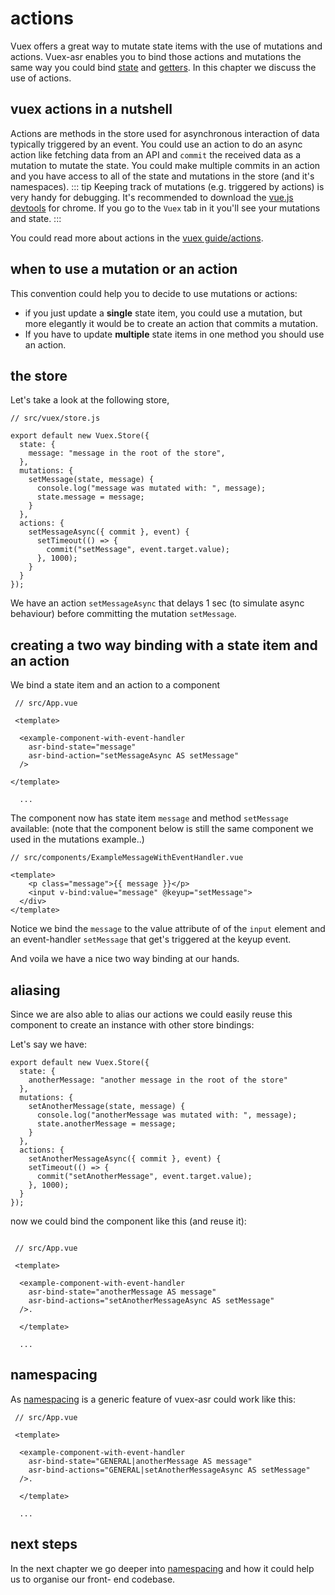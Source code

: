# actions

Vuex offers a great way to mutate state items with the use of mutations and actions. Vuex-asr enables you to bind those actions and mutations the same way you could bind [state](./hello-world-example.html) and [getters](getters-example.html). In this chapter we discuss the use of actions.

## vuex actions in a nutshell

Actions are methods in the store used for asynchronous interaction of data typically triggered by an event. You could use an action to do an async action like fetching data from an API and `commit` the received data as a mutation to mutate the state. You could make multiple commits in an action and you have access to all of the state and mutations in the store (and it's namespaces).
::: tip
Keeping track of mutations (e.g. triggered by actions) is very handy for debugging. It's recommended to download the [vue.js devtools](https://chrome.google.com/webstore/detail/vuejs-devtools/nhdogjmejiglipccpnnnanhbledajbpd) for chrome. If you go to the `Vuex` tab in it you'll see your mutations and state. 
:::

You could read more about actions in the [vuex guide/actions](https://vuex.vuejs.org/guide/actions.html).

## when to use a mutation or an action

This convention could help you to decide to use mutations or actions:
 - if you just update a **single** state item, you could use a mutation, but more elegantly it would be to create an action that commits a mutation.
 - If you have to update **multiple** state items in one method you should use an action.

## the store
Let's take a look at the following store,

```js{5,8-11,14-17}
// src/vuex/store.js

export default new Vuex.Store({
  state: {
    message: "message in the root of the store",
  },
  mutations: {
    setMessage(state, message) {
      console.log("message was mutated with: ", message);
      state.message = message;
    }
  },
  actions: {
    setMessageAsync({ commit }, event) {
      setTimeout(() => {
        commit("setMessage", event.target.value);
      }, 1000);
    }
  }
});
```
We have an action `setMessageAsync` that delays 1 sec (to simulate async behaviour) before committing the mutation `setMessage`.

## creating a two way binding with a state item and an action

We bind a state item and an action to a component

```vue{6,7}
 // src/App.vue
 
 <template> 
 
  <example-component-with-event-handler
    asr-bind-state="message"
    asr-bind-action="setMessageAsync AS setMessage"
  />

</template>
  
  ...
```
The component now has state item `message` and method `setMessage` available: 
(note that the component below is still the same component we used in the mutations example..)

```vue{5}
// src/components/ExampleMessageWithEventHandler.vue

<template>
    <p class="message">{{ message }}</p>
    <input v-bind:value="message" @keyup="setMessage">
  </div>
</template>
```
Notice we bind the `message` to the value attribute of of the `input` element and an event-handler `setMessage` that get's triggered at the keyup event.

And voila we have a nice two way binding at our hands.

## aliasing

Since we are also able to alias our actions we could easily reuse this component to create an instance with other store bindings:

Let's say we have:
```js{3,6-9,12-15}
export default new Vuex.Store({
  state: {
    anotherMessage: "another message in the root of the store"
  },
  mutations: {
    setAnotherMessage(state, message) {
      console.log("anotherMessage was mutated with: ", message);
      state.anotherMessage = message;
    }
  },
  actions: {
    setAnotherMessageAsync({ commit }, event) {
    setTimeout(() => {
      commit("setAnotherMessage", event.target.value);
    }, 1000);
  }
});
```
now we could bind the component like this (and reuse it):

```vue{7,8}

 // src/App.vue
 
 <template> 
 
  <example-component-with-event-handler
    asr-bind-state="anotherMessage AS message"
    asr-bind-actions="setAnotherMessageAsync AS setMessage"
  />. 

  </template>
  
  ...
```

## namespacing

As [namespacing](./namespacing.html) is a generic feature of vuex-asr could work like this:

```vue{6,7}
 // src/App.vue
 
 <template> 
 
  <example-component-with-event-handler
    asr-bind-state="GENERAL|anotherMessage AS message"
    asr-bind-actions="GENERAL|setAnotherMessageAsync AS setMessage"
  />. 

  </template>
  
  ...
```
## next steps

In the next chapter we go deeper into [namespacing](./namespacing.html) and how it could help us to organise our front-
end codebase. 
